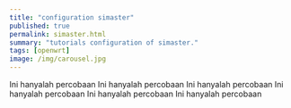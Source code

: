 ```yaml
---
title: "configuration simaster"
published: true
permalink: simaster.html
summary: "tutorials configuration of simaster."
tags: [openwrt]
image: /img/carousel.jpg
---
```


Ini hanyalah percobaan
Ini hanyalah percobaan
Ini hanyalah percobaan
Ini hanyalah percobaan
Ini hanyalah percobaan
Ini hanyalah percobaan
